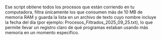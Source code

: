 Ese script obtiene todos los procesos que están corriendo en tu computadora, filtra únicamente los que consumen más de 10 MB de memoria RAM y guarda la lista en un archivo de texto cuyo nombre incluye la fecha del día (por ejemplo: Procesos_Filtrados_2025_09_25.txt), lo que permite llevar un registro claro de qué programas estaban usando más memoria en un momento específico.
